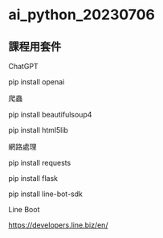 # ai_python_20230706


## 課程用套件

ChatGPT

pip  install openai

爬蟲

pip  install beautifulsoup4

pip  install html5lib

網路處理

pip  install requests


pip install flask 

pip install line-bot-sdk

Line Boot

https://developers.line.biz/en/
